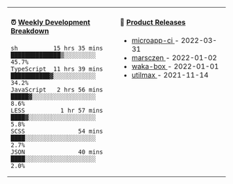 <table width="800px">
<tr>
<td valign="top" width="50%">

####  ⏰  <a href="https://gist.github.com/marsczen/0c39a3e7b4a372c6cff4a8714271308c" target="_blank">Weekly Development Breakdown</a>

<!-- code_time starts -->

```text
sh          15 hrs 35 mins  ██████████████▒░░░░░░░░░  45.7%
TypeScript  11 hrs 39 mins  ███████████▓░░░░░░░░░░░░  34.2%
JavaScript   2 hrs 56 mins  █████▓░░░░░░░░░░░░░░░░░░   8.6%
LESS          1 hr 57 mins  ████▓░░░░░░░░░░░░░░░░░░░   5.8%
SCSS               54 mins  ████░░░░░░░░░░░░░░░░░░░░   2.7%
JSON               40 mins  ████░░░░░░░░░░░░░░░░░░░░   2.0%
```

<!-- code_time ends -->
</td>
<td valign="top" width="50%">

#### 🌾 <a href="https://github.com/marsczen/marsczen/blob/master/releases.md" target="_blank">Product Releases</a>

<!-- recent_releases starts -->
* <a href='https://github.com/marsczen/microapp-ci/releases/tag/v0.0.2' target='_blank'>microapp-ci </a> - 2022-03-31
* <a href='https://github.com/marsczen/marsczen/releases/tag/v0.0.1' target='_blank'>marsczen </a> - 2022-01-02
* <a href='https://github.com/marsczen/waka-box/releases/tag/v3.0.1' target='_blank'>waka-box </a> - 2022-01-01
* <a href='https://github.com/marsczen/utilmax/releases/tag/v1.0.6' target='_blank'>utilmax </a> - 2021-11-14
<!-- recent_releases ends -->

</td>
</tr>
  </table>
